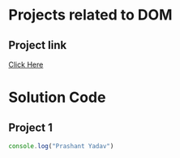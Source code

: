 # Projects related to DOM

## Project link

[Click Here](https://stackblitz.com/edit/dom-project-chaiaurcode-dyhqfj?file=index.html)

# Solution Code

## Project 1

```javascript
console.log("Prashant Yadav")

```
